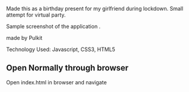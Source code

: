 Made this as a birthday present for my girlfriend during lockdown. Small attempt for virtual party.

Sample screenshot of the application .


made by Pulkit

Technology Used: Javascript, CSS3, HTML5


## Open Normally through browser
Open index.html in browser and navigate


